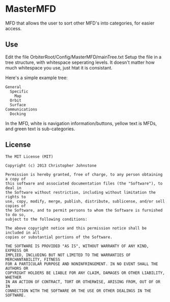 MasterMFD
=========

MFD that allows the user to sort other MFD's into categories, for easier access.

Use
----
Edit the file OrbiterRoot/Config/MasterMFD/mainTree.txt
Setup the file in a tree structure, with whitespace seperating levels.
It doesn't matter how much whitespace you use, just htat it is consistant.

Here's a simple example tree:
```
General
  Specific
    Map
  Orbit
  Surface
Communications
  Docking
```

In the MFD, white is navigation information/buttons, yellow text is MFDs, and green text is sub-categories.

License
------
```
The MIT License (MIT)

Copyright (c) 2013 Christopher Johnstone

Permission is hereby granted, free of charge, to any person obtaining a copy of
this software and associated documentation files (the "Software"), to deal in
the Software without restriction, including without limitation the rights to
use, copy, modify, merge, publish, distribute, sublicense, and/or sell copies of
the Software, and to permit persons to whom the Software is furnished to do so,
subject to the following conditions:

The above copyright notice and this permission notice shall be included in all
copies or substantial portions of the Software.

THE SOFTWARE IS PROVIDED "AS IS", WITHOUT WARRANTY OF ANY KIND, EXPRESS OR
IMPLIED, INCLUDING BUT NOT LIMITED TO THE WARRANTIES OF MERCHANTABILITY, FITNESS
FOR A PARTICULAR PURPOSE AND NONINFRINGEMENT. IN NO EVENT SHALL THE AUTHORS OR
COPYRIGHT HOLDERS BE LIABLE FOR ANY CLAIM, DAMAGES OR OTHER LIABILITY, WHETHER
IN AN ACTION OF CONTRACT, TORT OR OTHERWISE, ARISING FROM, OUT OF OR IN
CONNECTION WITH THE SOFTWARE OR THE USE OR OTHER DEALINGS IN THE SOFTWARE.
```

